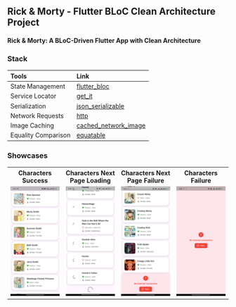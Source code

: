 ## Rick & Morty - Flutter BLoC Clean Architecture Project

<h4 align="left">
  Rick & Morty: A BLoC-Driven Flutter App with Clean Architecture
</h4>

### Stack

| Tools               | Link                                                            |
|:--------------------|:----------------------------------------------------------------|
| State Management | [flutter_bloc](https://pub.dev/packages/flutter_bloc)           |
| Service Locator  | [get_it](https://pub.dev/packages/get_it)                       |
| Serialization    | [json_serializable](https://pub.dev/packages/json_serializable) |
| Network Requests    | [http](https://pub.dev/packages/http) |
| Image Caching    | [cached_network_image](https://pub.dev/packages/cached_network_image) |
| Equality Comparison   | [equatable](https://pub.dev/packages/equatable) |

### Showcases

<table style="width:100%">
  <tr>
    <th>Characters Success</th>
    <th>Characters Next Page Loading</th> 
    <th>Characters Next Page Failure</th>
    <th>Characters Failure</th>
  </tr>
  <tr>
    <td><img src = "screenshots/characters_success.jpg" width=240/></td> 
    <td><img src = "screenshots/characters_next_page_loading.jpg" width=240/></td>
    <td><img src = "screenshots/characters_next_page_failure.jpg" width=240/></td>
    <td><img src = "screenshots/characters_failure.jpg" width=240/></td>
  </tr>
</table>